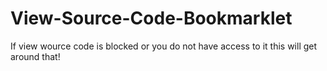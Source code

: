 # View-Source-Code-Bookmarklet
If view wource code is blocked or you do not have access to it this will get around that!
